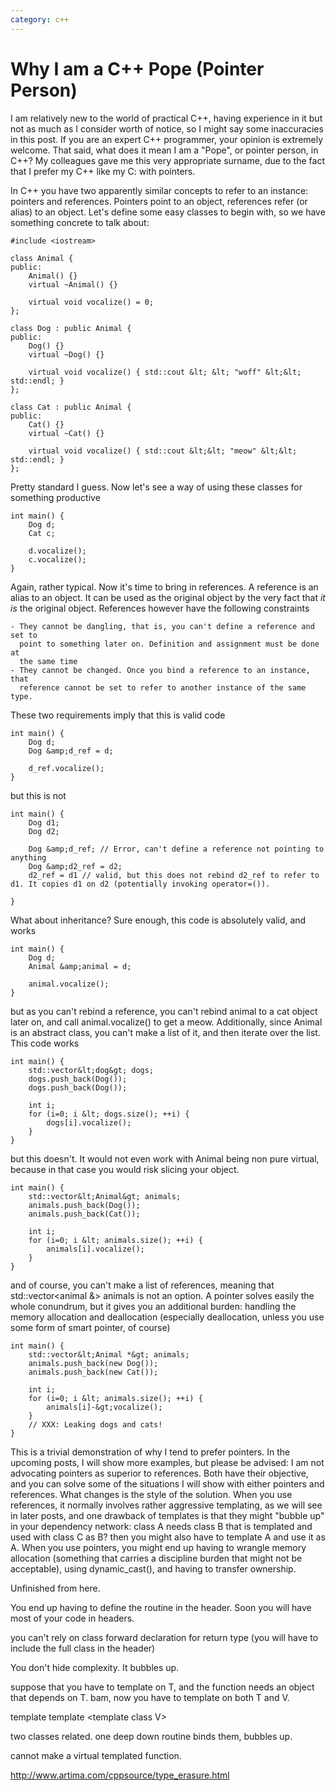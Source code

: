 ```yaml
---
category: c++
---
```

# Why I am a C++ Pope (Pointer Person)

I am relatively new to the world of practical C++, having experience in it but
not as much as I consider worth of notice, so I might say some inaccuracies in
this post. If you are an expert C++ programmer, your opinion is extremely
welcome. That said, what does it mean I am a "Pope", or pointer person, in C++?
My colleagues gave me this very appropriate surname, due to the fact that I
prefer my C++ like my C: with pointers.

In C++ you have two apparently similar concepts to refer to an instance: pointers and references. Pointers point to an object, references refer (or alias) to an object. Let's define some easy classes to begin with, so we have something concrete to talk about:

```
#include <iostream>

class Animal {
public:
    Animal() {}
    virtual ~Animal() {}

    virtual void vocalize() = 0;
};

class Dog : public Animal {
public:
    Dog() {}
    virtual ~Dog() {}

    virtual void vocalize() { std::cout &lt; &lt; "woff" &lt;&lt; std::endl; }
};

class Cat : public Animal {
public:
    Cat() {}
    virtual ~Cat() {}

    virtual void vocalize() { std::cout &lt;&lt; "meow" &lt;&lt; std::endl; }
};
```

Pretty standard I guess. Now let's see a way of using these classes for something productive

```
int main() {
    Dog d;
    Cat c;

    d.vocalize();
    c.vocalize();
}
```

Again, rather typical. Now it's time to bring in references. A reference is an
alias to an object. It can be used as the original object by the very fact that
*it is* the original object. References however have the following constraints

    - They cannot be dangling, that is, you can't define a reference and set to
      point to something later on. Definition and assignment must be done at
      the same time
    - They cannot be changed. Once you bind a reference to an instance, that
      reference cannot be set to refer to another instance of the same type.

These two requirements imply that this is valid code
```
int main() {
    Dog d;
    Dog &amp;d_ref = d;

    d_ref.vocalize();
}
```

but this is not

```
int main() {
    Dog d1;
    Dog d2;

    Dog &amp;d_ref; // Error, can't define a reference not pointing to anything
    Dog &amp;d2_ref = d2;
    d2_ref = d1 // valid, but this does not rebind d2_ref to refer to d1. It copies d1 on d2 (potentially invoking operator=()). 

}
```

What about inheritance? Sure enough, this code is absolutely valid, and works

```
int main() {
    Dog d;
    Animal &amp;animal = d;

    animal.vocalize();
}
```

but as you can't rebind a reference, you can't rebind animal to a cat object
later on, and call animal.vocalize() to get a meow. Additionally, since Animal
is an abstract class, you can't make a list of it, and then iterate over the
list. This code works

```
int main() {
    std::vector&lt;dog&gt; dogs;
    dogs.push_back(Dog());
    dogs.push_back(Dog());

    int i;
    for (i=0; i &lt; dogs.size(); ++i) {
        dogs[i].vocalize();
    }
}
```

but this doesn't. It would not even work with Animal being non pure virtual, because in that case you would risk slicing your object.

```
int main() {
    std::vector&lt;Animal&gt; animals;
    animals.push_back(Dog());
    animals.push_back(Cat());

    int i;
    for (i=0; i &lt; animals.size(); ++i) {
        animals[i].vocalize();
    }
}
```

and of course, you can't make a list of references, meaning that std::vector&lt;animal &amp;&gt; animals is not an option. A pointer solves easily the whole conundrum, but it gives you an additional burden: handling the memory allocation and deallocation (especially deallocation, unless you use some form of smart pointer, of course)

```
int main() {
    std::vector&lt;Animal *&gt; animals;
    animals.push_back(new Dog());
    animals.push_back(new Cat());

    int i;
    for (i=0; i &lt; animals.size(); ++i) {
        animals[i]-&gt;vocalize();
    }
    // XXX: Leaking dogs and cats!    
}
```

This is a trivial demonstration of why I tend to prefer pointers. In the
upcoming posts, I will show more examples, but please be advised: I am not
advocating pointers as superior to references. Both have their objective, and
you can solve some of the situations I will show with either pointers and
references. What changes is the style of the solution. When you use references,
it normally involves rather aggressive templating, as we will see in later
posts, and one drawback of templates is that they might "bubble up" in your
dependency network: class A needs class B that is templated and used with class
C as B<c>? then you might also have to template A and use it as A</c><c>. When
you use pointers, you might end up having to wrangle memory allocation
(something that carries a discipline burden that might not be acceptable),
using dynamic_cast(), and having to transfer ownership.

Unfinished from here.

You end up having to define the routine in the header. Soon you will have most of your code in headers.

you can't rely on class forward declaration for return type (you will have to include the full class in the header)

You don't hide complexity. It bubbles up.

suppose that you have to template on T, and the function needs an object that depends on T. bam, now you have to template on both T and V.

template <class T> template <template <class X> class V></template></class>

two classes related. one deep down routine binds them, bubbles up.

cannot make a virtual templated function.

http://www.artima.com/cppsource/type_erasure.html
